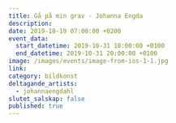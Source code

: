 ```yaml
---
title: Gå på min grav - Johanna Engda
description:
date: 2019-10-19 07:00:00 +0200
event_data:
  start_datetime: 2019-10-31 18:00:00 +0100
  end_datetime: 2019-10-31 20:00:00 +0100
image: /images/events/image-from-ios-1-1.jpg
link:
category: bildkonst
deltagande_artists:
  - johannaengdahl
slutet_salskap: false
published: true
---
```


